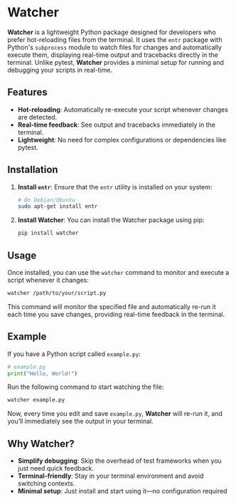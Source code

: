 # Watcher

**Watcher** is a lightweight Python package designed for developers who prefer hot-reloading files from the terminal. It uses the `entr` package with Python's `subprocess` module to watch files for changes and automatically execute them, displaying real-time output and tracebacks directly in the terminal. Unlike pytest, **Watcher** provides a minimal setup for running and debugging your scripts in real-time.

## Features

- **Hot-reloading**: Automatically re-execute your script whenever changes are detected.
- **Real-time feedback**: See output and tracebacks immediately in the terminal.
- **Lightweight**: No need for complex configurations or dependencies like pytest.

## Installation

1. **Install `entr`**:
   Ensure that the `entr` utility is installed on your system:

   ```bash
   # On Debian/Ubuntu
   sudo apt-get install entr

   ```

2. **Install Watcher**:
   You can install the Watcher package using pip:

   ```bash
   pip install watcher
   ```

## Usage

Once installed, you can use the `watcher` command to monitor and execute a script whenever it changes:

```bash
watcher /path/to/your/script.py
```

This command will monitor the specified file and automatically re-run it each time you save changes, providing real-time feedback in the terminal.

## Example

If you have a Python script called `example.py`:

```python
# example.py
print("Hello, World!")
```

Run the following command to start watching the file:

```bash
watcher example.py
```

Now, every time you edit and save `example.py`, **Watcher** will re-run it, and you’ll immediately see the output in your terminal.

## Why Watcher?

- **Simplify debugging**: Skip the overhead of test frameworks when you just need quick feedback.
- **Terminal-friendly**: Stay in your terminal environment and avoid switching contexts.
- **Minimal setup**: Just install and start using it—no configuration required
